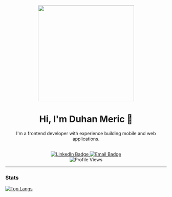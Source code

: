 <div id="header" align="center">
  <img src="https://media.giphy.com/media/qgQUggAC3Pfv687qPC/giphy.gif" width="300"/>
  <h1>Hi, I'm Duhan Meric 👋</h1>
  <p>I'm a frontend developer with experience building mobile and web applications.</p>
  <br>
  <a href="https://www.linkedin.com/in/duhanmeric/">
    <img src="https://img.shields.io/badge/LinkedIn-blue?style=for-the-badge&logo=linkedin&logoColor=white" alt="LinkedIn Badge"/>
  </a>
  <a href="mailto:duhanmeric@gmail.com">
    <img src="https://img.shields.io/badge/Email-%23EA4335?style=for-the-badge&logo=gmail&logoColor=white" alt="Email Badge"/>
  </a>
  <br>
  <img src="https://komarev.com/ghpvc/?username=yourusername&style=flat-square&color=blue" alt="Profile Views"/>
</div>

---

### Stats
[![Top Langs](https://github-readme-stats.vercel.app/api/top-langs/?username=duhanmeric&layout=compact&theme=vision-friendly-dark&hide=vue)](https://github.com/anuraghazra/github-readme-stats)
